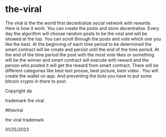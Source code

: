 # the-viral

The viral is the the world first decentralize social network with rewards. Here is how it work. You can create the posts and store decentralize. Every day the algorithm will choose random posts to be the viral and will be showed at the top. You can scroll through the posts and vote which one you like the best. At the beginning of each time period to be determined the smart contract will be create and persist until the end of the time period. At the end of the time period the post with the most vote likes or something will be the winner and smart contract will execute with reward and the person who posted it will get the reward from smart contract. There will be different categories like best text prosse, best picture, best video . You will create the wallet on app. And preventing the bots you have to put some bitcoin crypto in there to post.

Copyright da

trademark the viral

#theviral

the viral trademark

01/25/2023
